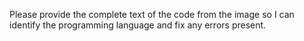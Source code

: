Please provide the complete text of the code from the image so I can identify the programming language and fix any errors present.